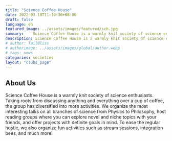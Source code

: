 ```yaml
---
title: "Science Coffee House"
date: 2022-03-18T11:10:36+08:00
draft: false
language: en
featured_image: ../assets/images/featured/sch.jpg
summary:    Science Coffee House is a warmly knit society of science enthusiasts. Taking roots from discussing anything and everything over a cup of coffee, the group has diversified into more activities. We organize the most interesting talks on all branches of science from Physics to Philosophy, host reading groups where you can explore novel and niche topics with your friends, and offer projects with definite goals in mind.
description: Science Coffee House is a warmly knit society of science enthusiasts. Taking roots from discussing anything and everything over a cup of coffee, the group has diversified into more activities. We organize the most interesting talks on all branches of science from Physics to Philosophy, host reading groups where you can explore novel and niche topics with your friends, and offer projects with definite goals in mind.
# author: TailBliss
# authorimage: ../assets/images/global/author.webp
# tags: news
categories: societies
layout: "clubs_page"
---
```

## About Us
Science Coffee House is a warmly knit society of science enthusiasts. Taking roots from discussing anything and everything over a cup of coffee, the group has diversified into more activities. We organize the most interesting talks on all branches of science from Physics to Philosophy, host reading groups where you can explore novel and niche topics with your friends, and offer projects with definite goals in mind. To ease the regular hustle, we also organize fun activities such as stream sessions, integration bees, and much more!